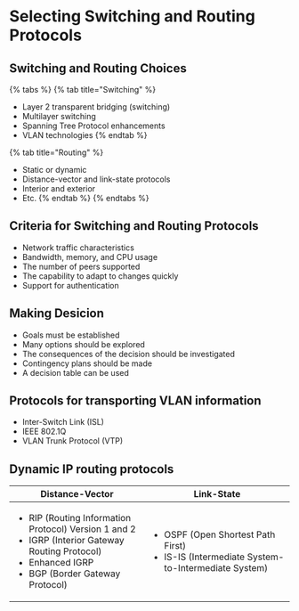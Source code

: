 # Selecting Switching and Routing Protocols

## Switching and Routing Choices

{% tabs %}
{% tab title="Switching" %}
* Layer 2 transparent bridging (switching)
* Multilayer switching
* Spanning Tree Protocol enhancements
* VLAN technologies
{% endtab %}

{% tab title="Routing" %}
* Static or dynamic
* Distance-vector and link-state protocols
* Interior and exterior
* Etc.
{% endtab %}
{% endtabs %}

## Criteria for Switching and Routing Protocols

* Network traffic characteristics
* Bandwidth, memory, and CPU usage
* The number of peers supported
* The capability to adapt to changes quickly
* Support for authentication

## Making Desicion

* Goals must be established
* Many options should be explored
* The consequences of the decision should be investigated
* Contingency plans should be made
* A decision table can be used

## Protocols for transporting VLAN information

* Inter-Switch Link (ISL)
* IEEE 802.1Q
* VLAN Trunk Protocol (VTP)

## Dynamic IP routing protocols

| Distance-Vector                                                                                                                                                                   | Link-State                                                                                                   |
| --------------------------------------------------------------------------------------------------------------------------------------------------------------------------------- | ------------------------------------------------------------------------------------------------------------ |
| <ul><li>RIP (Routing Information Protocol) Version 1 and 2</li><li>IGRP (Interior Gateway Routing Protocol)</li><li>Enhanced IGRP</li><li>BGP (Border Gateway Protocol)</li></ul> | <ul><li>OSPF (Open Shortest Path First)</li><li>IS-IS (Intermediate System-to-Intermediate System)</li></ul> |
